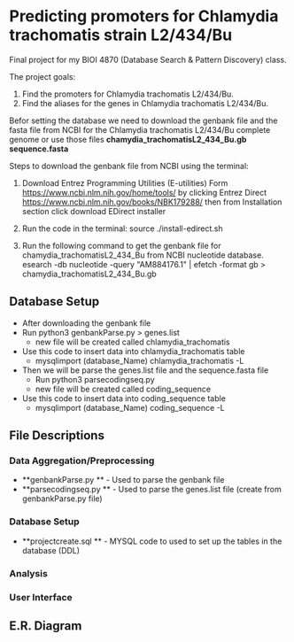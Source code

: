 # Predicting promoters for Chlamydia trachomatis strain L2/434/Bu

Final project for my BIOI 4870 (Database Search & Pattern Discovery) class.

The project goals:
  1. Find the promoters for Chlamydia trachomatis L2/434/Bu.
  2. Find the aliases for the genes in Chlamydia trachomatis L2/434/Bu.
  
Befor setting the database we need to download the genbank file and the fasta file from NCBI for the Chlamydia trachomatis L2/434/Bu complete genome or use those files **chamydia_trachomatisL2_434_Bu.gb** **sequence.fasta**
  
  Steps to download the genbank file from NCBI using the terminal:
  
  1. Download Entrez Programming Utilities (E-utilities)
   Form https://www.ncbi.nlm.nih.gov/home/tools/ by clicking  Entrez Direct 
   https://www.ncbi.nlm.nih.gov/books/NBK179288/ 
   then from Installation section click download EDirect installer
  
  2. Run the code in the terminal: source ./install-edirect.sh
  
  3. Run the following command to get the genbank file for chamydia_trachomatisL2_434_Bu from NCBI nucleotide database.
  esearch -db nucleotide -query "AM884176.1" | efetch -format gb > chamydia_trachomatisL2_434_Bu.gb

## Database Setup
  * After downloading the genbank file
  * Run python3 genbankParse.py > genes.list
    * new file will be created called chlamydia_trachomatis
  * Use this code to insert data into chlamydia_trachomatis table
    * mysqlimport (database_Name) chlamydia_trachomatis -L
  * Then we will be parse the genes.list file and the sequence.fasta file 
    * Run python3 parsecodingseq.py
    * new file will be created called coding_sequence
  * Use this code to insert data into coding_sequence table
    * mysqlimport (database_Name) coding_sequence -L
    

## File Descriptions
### Data Aggregation/Preprocessing
* **genbankParse.py **  - Used to parse the genbank file
* **parsecodingseq.py ** - Used to parse the genes.list file (create from genbankParse.py file)


### Database Setup
* **projectcreate.sql ** - MYSQL code to used to set up the tables in the database (DDL)

### Analysis


### User Interface

## E.R. Diagram

